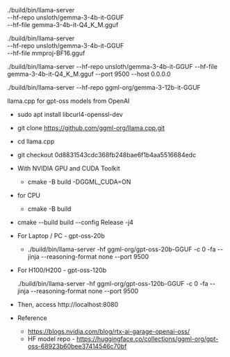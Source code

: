 
 ./build/bin/llama-server \
    --hf-repo unsloth/gemma-3-4b-it-GGUF \
    --hf-file gemma-3-4b-it-Q4_K_M.gguf

./build/bin/llama-server \
    --hf-repo unsloth/gemma-3-4b-it-GGUF \
    --hf-file mmproj-BF16.gguf


./build/bin/llama-server     --hf-repo unsloth/gemma-3-4b-it-GGUF     --hf-file gemma-3-4b-it-Q4_K_M.gguf --port 9500 --host 0.0.0.0

./build/bin/llama-server     --hf-repo ggml-org/gemma-3-12b-it-GGUF

llama.cpp for gpt-oss models from OpenAI


- sudo apt install libcurl4-openssl-dev

- git clone https://github.com/ggml-org/llama.cpp.git
- cd llama.cpp
- git checkout 0d8831543cdc368fb248bae6f1b4aa5516684edc

- With NVIDIA GPU and CUDA Toolkit
    - cmake -B build -DGGML_CUDA=ON
- for CPU 
    - cmake -B build

- cmake --build build --config Release -j4

- For Laptop / PC -  gpt-oss-20b

    - ./build/bin/llama-server -hf ggml-org/gpt-oss-20b-GGUF -c 0 -fa --jinja --reasoning-format none --port 9500


- For H100/H200 - gpt-oss-120b

    ./build/bin/llama-server -hf ggml-org/gpt-oss-120b-GGUF -c 0 -fa --jinja --reasoning-format none --port 9500


- Then, access http://localhost:8080


- Reference 
  - https://blogs.nvidia.com/blog/rtx-ai-garage-openai-oss/
  - HF model repo - https://huggingface.co/collections/ggml-org/gpt-oss-68923b60bee37414546c70bf
